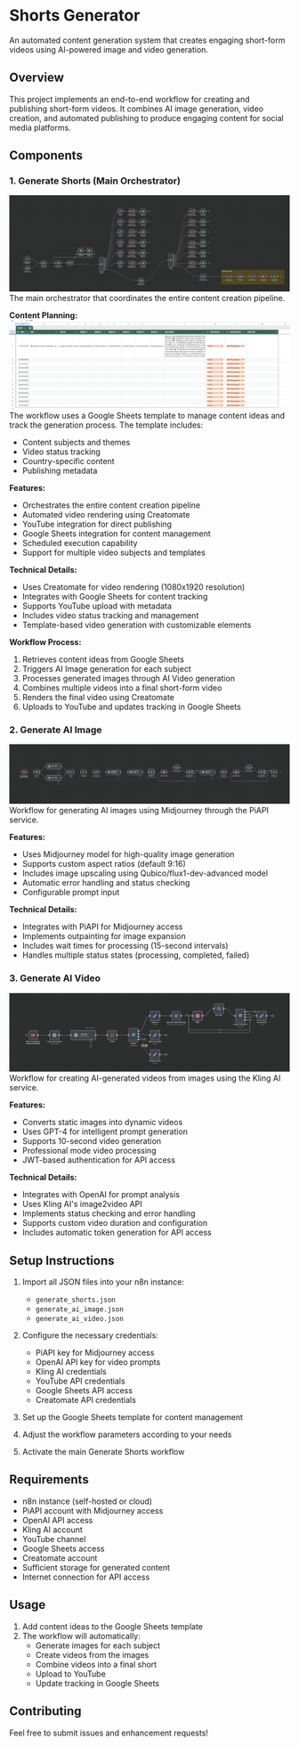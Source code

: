 # Shorts Generator

An automated content generation system that creates engaging short-form videos using AI-powered image and video generation.

## Overview
This project implements an end-to-end workflow for creating and publishing short-form videos. It combines AI image generation, video creation, and automated publishing to produce engaging content for social media platforms.

## Components

### 1. Generate Shorts (Main Orchestrator)
![Generate Shorts Flow](images/generate_shorts.png)
The main orchestrator that coordinates the entire content creation pipeline.

**Content Planning:**
![Google Sheets Template](images/sheet_template.png)
The workflow uses a Google Sheets template to manage content ideas and track the generation process. The template includes:
- Content subjects and themes
- Video status tracking
- Country-specific content
- Publishing metadata

**Features:**
- Orchestrates the entire content creation pipeline
- Automated video rendering using Creatomate
- YouTube integration for direct publishing
- Google Sheets integration for content management
- Scheduled execution capability
- Support for multiple video subjects and templates

**Technical Details:**
- Uses Creatomate for video rendering (1080x1920 resolution)
- Integrates with Google Sheets for content tracking
- Supports YouTube upload with metadata
- Includes video status tracking and management
- Template-based video generation with customizable elements

**Workflow Process:**
1. Retrieves content ideas from Google Sheets
2. Triggers AI Image generation for each subject
3. Processes generated images through AI Video generation
4. Combines multiple videos into a final short-form video
5. Renders the final video using Creatomate
6. Uploads to YouTube and updates tracking in Google Sheets

### 2. Generate AI Image
![Generate AI Image Flow](images/generate_ai_image.png)
Workflow for generating AI images using Midjourney through the PiAPI service.

**Features:**
- Uses Midjourney model for high-quality image generation
- Supports custom aspect ratios (default 9:16)
- Includes image upscaling using Qubico/flux1-dev-advanced model
- Automatic error handling and status checking
- Configurable prompt input

**Technical Details:**
- Integrates with PiAPI for Midjourney access
- Implements outpainting for image expansion
- Includes wait times for processing (15-second intervals)
- Handles multiple status states (processing, completed, failed)

### 3. Generate AI Video
![Generate AI Video Flow](images/generate_ai_video.png)
Workflow for creating AI-generated videos from images using the Kling AI service.

**Features:**
- Converts static images into dynamic videos
- Uses GPT-4 for intelligent prompt generation
- Supports 10-second video generation
- Professional mode video processing
- JWT-based authentication for API access

**Technical Details:**
- Integrates with OpenAI for prompt analysis
- Uses Kling AI's image2video API
- Implements status checking and error handling
- Supports custom video duration and configuration
- Includes automatic token generation for API access

## Setup Instructions
1. Import all JSON files into your n8n instance:
   - `generate_shorts.json`
   - `generate_ai_image.json`
   - `generate_ai_video.json`

2. Configure the necessary credentials:
   - PiAPI key for Midjourney access
   - OpenAI API key for video prompts
   - Kling AI credentials
   - YouTube API credentials
   - Google Sheets API access
   - Creatomate API credentials

3. Set up the Google Sheets template for content management

4. Adjust the workflow parameters according to your needs

5. Activate the main Generate Shorts workflow

## Requirements
- n8n instance (self-hosted or cloud)
- PiAPI account with Midjourney access
- OpenAI API access
- Kling AI account
- YouTube channel
- Google Sheets access
- Creatomate account
- Sufficient storage for generated content
- Internet connection for API access

## Usage
1. Add content ideas to the Google Sheets template
2. The workflow will automatically:
   - Generate images for each subject
   - Create videos from the images
   - Combine videos into a final short
   - Upload to YouTube
   - Update tracking in Google Sheets

## Contributing
Feel free to submit issues and enhancement requests! 